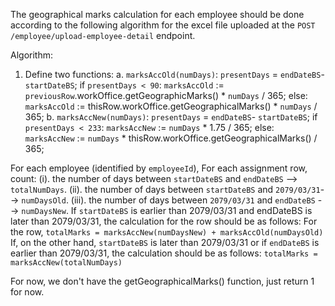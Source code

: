 The geographical marks calculation for each employee should be done according to the following algorithm for the excel file uploaded at the `POST /employee/upload-employee-detail` endpoint.

Algorithm:
1. Define two functions:
    a. `marksAccOld(numDays)`:
        `presentDays` = `endDateBS`- `startDateBS`;
        if `presentDays < 90`:
            `marksAccOld` := `previousRow`.workOffice.getGeographicMarks() * `numDays` / 365;
        else:
            `marksAccOld` := thisRow.workOffice.getGeographicalMarks() * `numDays` / 365;
    b. `marksAccNew(numDays)`:
        `presentDays` = `endDateBS`- `startDateBS`;
        if `presentDays < 233`:
            `marksAccNew` := `numDays` * 1.75 / 365;
        else:
            `marksAccNew` := `numDays` * thisRow.workOffice.getGeographicalMarks() / 365;  

For each employee (identified by `employeeId`),
    For each assignment row, count:
        (i). the number of days between `startDateBS` and `endDateBS` --> `totalNumDays`.
        (ii). the number of days between `startDateBS` and `2079/03/31`--> `numDaysOld`.
        (iii). the number of days between `2079/03/31` and `endDateBS` --> `numDaysNew`.
    If `startDateBS` is earlier than 2079/03/31 and endDateBS is later than 2079/03/31, the calculation for the row should be as follows:
    For the row, `totalMarks = marksAccNew(numDaysNew) + marksAccOld(numDaysOld)`
    If, on the other hand, `startDateBS` is later than 2079/03/31 or if `endDateBS` is earlier than 2079/03/31, the calculation should be as follows:
        `totalMarks = marksAccNew(totalNumDays)`
    
For now, we don't have the getGeographicalMarks() function, just return 1 for now.